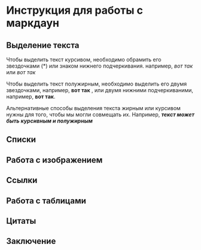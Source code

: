 # Инструкция для работы с маркдаун

## Выделение текста

Чтобы выделить текст курсивом, необходимо обрамить его звездочками (*) или знаком нижнего подчеркивания. например, *вот так* или _вот так_

Чтобы выделить текст полужирным, необходимо выделить его двумя звездочками, например, **вот так** , или двумя нижними подчеркиваними, например, __вот так__.

Альтернативные способы выделения текста жирным или курсивом нужны для того, чтобы мы могли совмещать их. Например, __*текст может быть курсивным и полужирным*__


## Списки

## Работа с изображением

## Ссылки

## Работа с таблицами

## Цитаты

## Заключение 
